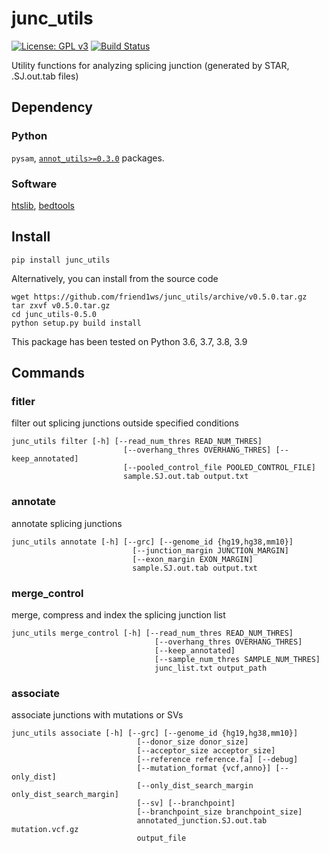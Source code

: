 # junc_utils

[![License: GPL v3](https://img.shields.io/badge/License-GPL%20v3-blue.svg)](https://www.gnu.org/licenses/gpl-3.0)
[![Build Status](https://travis-ci.com/friend1ws/junc_utils.svg?branch=devel)](https://travis-ci.com/friend1ws/junc_utils.svg?branch=devel)

Utility functions for analyzing splicing junction (generated by STAR, .SJ.out.tab files)

## Dependency

### Python
`pysam`, [`annot_utils>=0.3.0`](https://github.com/friend1ws/annot_utils) packages.

### Software
[htslib](http://www.htslib.org), [bedtools](http://bedtools.readthedocs.io/en/latest/)

## Install

```
pip install junc_utils
```

Alternatively, you can install from the source code
```
wget https://github.com/friend1ws/junc_utils/archive/v0.5.0.tar.gz
tar zxvf v0.5.0.tar.gz
cd junc_utils-0.5.0
python setup.py build install
```

This package has been tested on Python 3.6, 3.7, 3.8, 3.9

## Commands

### fitler

filter out splicing junctions outside specified conditions
```
junc_utils filter [-h] [--read_num_thres READ_NUM_THRES]
                         [--overhang_thres OVERHANG_THRES] [--keep_annotated]
                         [--pooled_control_file POOLED_CONTROL_FILE]
                         sample.SJ.out.tab output.txt
```

### annotate

annotate splicing junctions

```
junc_utils annotate [-h] [--grc] [--genome_id {hg19,hg38,mm10}]
                           [--junction_margin JUNCTION_MARGIN]
                           [--exon_margin EXON_MARGIN]
                           sample.SJ.out.tab output.txt
```

### merge_control

merge, compress and index the splicing junction list

```
junc_utils merge_control [-h] [--read_num_thres READ_NUM_THRES]
                                [--overhang_thres OVERHANG_THRES]
                                [--keep_annotated]
                                [--sample_num_thres SAMPLE_NUM_THRES]
                                junc_list.txt output_path
```

### associate

associate junctions with mutations or SVs

```
junc_utils associate [-h] [--grc] [--genome_id {hg19,hg38,mm10}]
                            [--donor_size donor_size]
                            [--acceptor_size acceptor_size]
                            [--reference reference.fa] [--debug]
                            [--mutation_format {vcf,anno}] [--only_dist]
                            [--only_dist_search_margin only_dist_search_margin]
                            [--sv] [--branchpoint]
                            [--branchpoint_size branchpoint_size]
                            annotated_junction.SJ.out.tab mutation.vcf.gz
                            output_file
```

